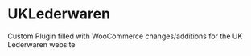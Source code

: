 # UKLederwaren
Custom Plugin filled with WooCommerce changes/additions for the UK Lederwaren website
